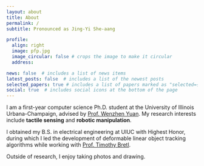 ```yaml
---
layout: about
title: About
permalink: /
subtitle: Pronounced as Jing-Yi She-aang

profile:
  align: right
  image: pfp.jpg
  image_circular: false # crops the image to make it circular
  address:

news: false  # includes a list of news items
latest_posts: false  # includes a list of the newest posts
selected_papers: true # includes a list of papers marked as "selected={true}"
social: true  # includes social icons at the bottom of the page
---
```


<!-- bundle exec jekyll serve --lsi -->

I am a first-year computer science Ph.D. student at the University of Illinois Urbana-Champaign, advised by [Prof. Wenzhen Yuan](http://robotouch.ri.cmu.edu/yuanwz/). My research interests include **tactile sensing** and **robotic manipulation**. 

I obtained my B.S. in electrical engineering at UIUC with Highest Honor, during which I led the development of deformable linear object tracking algorithms while working with [Prof. Timothy Bretl](http://bretl.csl.illinois.edu/).

Outside of research, I enjoy taking photos and drawing.

&nbsp;